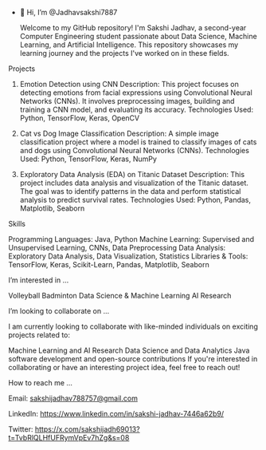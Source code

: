 - 👋 Hi, I’m @Jadhavsakshi7887

    Welcome to my GitHub repository! I'm Sakshi Jadhav, a second-year Computer Engineering student passionate about Data Science, Machine Learning, and Artificial Intelligence.
   This repository showcases my learning journey and the projects I've worked on in these fields.

 Projects
 
1. Emotion Detection using CNN
Description: This project focuses on detecting emotions from facial expressions using Convolutional Neural Networks (CNNs).
It involves preprocessing images, building and training a CNN model, and evaluating its accuracy.
Technologies Used: Python, TensorFlow, Keras, OpenCV

2. Cat vs Dog Image Classification
Description: A simple image classification project where a model is trained to classify images of cats and dogs using Convolutional Neural Networks (CNNs).
Technologies Used: Python, TensorFlow, Keras, NumPy

3. Exploratory Data Analysis (EDA) on Titanic Dataset
Description: This project includes data analysis and visualization of the Titanic dataset. The goal was to identify patterns in the data and perform statistical analysis to predict survival rates.
Technologies Used: Python, Pandas, Matplotlib, Seaborn

Skills

Programming Languages: Java, Python
Machine Learning: Supervised and Unsupervised Learning, CNNs, Data Preprocessing
Data Analysis: Exploratory Data Analysis, Data Visualization, Statistics
Libraries & Tools: TensorFlow, Keras, Scikit-Learn, Pandas, Matplotlib, Seaborn

I’m interested in ...

  Volleyball
  Badminton
  Data Science & Machine Learning
  AI Research

I’m looking to collaborate on ...

I am currently looking to collaborate with like-minded individuals on exciting projects related to:

Machine Learning and AI Research
Data Science and Data Analytics
Java software development and open-source contributions
If you're interested in collaborating or have an interesting project idea, feel free to reach out!

How to reach me ...

  Email: sakshijadhav788757@gmail.com
 
  LinkedIn: https://www.linkedin.com/in/sakshi-jadhav-7446a62b9/
    
  Twitter: https://x.com/sakshijadh69013?t=TvbRlQLHfUFRymVpEv7hZg&s=08
  

<!---
Jadhavsakshi7887/Jadhavsakshi7887 is a ✨ special ✨ repository because its `README.md` (this file) appears on your GitHub profile.
You can click the Preview link to take a look at your changes.
--->
